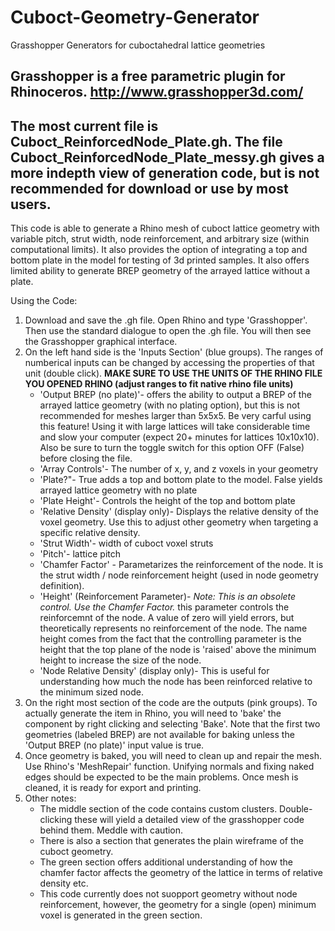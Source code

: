 # Cuboct-Geometry-Generator
Grasshopper Generators for cuboctahedral lattice geometries

Grasshopper is a free parametric plugin for Rhinoceros. http://www.grasshopper3d.com/
--------------
The most current file is Cuboct_ReinforcedNode_Plate.gh. 
The file Cuboct_ReinforcedNode_Plate_messy.gh gives a more indepth view of generation code, but is not recommended for download or use by most users. 
-----------------
This code is able to generate a Rhino mesh of cuboct lattice geometry with variable pitch, strut width, node reinforcement, and arbitrary size (within computational limits). It also provides the option of integrating a top and bottom plate in the model for testing of 3d printed samples. It also offers limited ability to generate BREP geometry of the arrayed lattice without a plate. 

Using the Code:

1. Download and save the .gh file. Open Rhino and type 'Grasshopper'. Then use the standard dialogue to open the .gh file. You will then see the Grasshopper graphical interface. 
2. On the left hand side is the 'Inputs Section' (blue groups). The ranges of numberical inputs can be changed by accessing the properties of that unit (double click). **MAKE SURE TO USE THE UNITS OF THE RHINO FILE YOU OPENED RHINO (adjust ranges to fit native rhino file units)**
    - 'Output BREP (no plate)'- offers the ability to output a BREP of the arrayed lattice geometry (with no plating option), but this is not recommended for meshes larger than 5x5x5. Be very carful using this feature! Using it with large lattices will take considerable time and slow your computer (expect 20+ minutes for lattices 10x10x10). Also be sure to turn the toggle switch for this option OFF (False) before closing the file.
    - 'Array Controls'- The number of x, y, and z voxels in your geometry
    - 'Plate?"- True adds a top and bottom plate to the model. False yields arrayed lattice geometry with no plate
    - 'Plate Height'- Controls the height of the top and bottom plate
    - 'Relative Density' (display only)- Displays the relative density of the voxel geometry. Use this  to adjust other geometry when targeting a specific relative density.
    - 'Strut Width'- width of cuboct voxel struts
    - 'Pitch'- lattice pitch
    - 'Chamfer Factor' - Parametarizes the reinforcement of the node. It is the strut width / node reinforcement height (used in node geometry definition). 
    - 'Height' (Reinforcement Parameter)- *Note: This is an obsolete control. Use the Chamfer Factor.* this parameter controls the reinforcemnt of the node. A value of zero will yield errors, but theoretically represents no reinforcement of the node. The name height comes from the fact that the controlling parameter is the height that the top plane of the node is 'raised' above the minimum height to increase the size of the node. 
    - 'Node Relative Density' (display only)- This is useful for understanding how much the node has been reinforced relative to the minimum sized node. 
3. On the right most section of the code are the outputs (pink groups). To actually generate the item in Rhino, you will need to 'bake' the component by right clicking and selecting 'Bake'. Note that the first two geometries (labeled BREP) are not available for baking unless the 'Output BREP (no plate)' input value is true. 
4. Once geometry is baked, you will need to clean up and repair the mesh. Use Rhino's 'MeshRepair' function. Unifying normals and fixing naked edges should be expected to be the main problems. Once mesh is cleaned, it is ready for export and printing.
5. Other notes:
   - The middle section of the code contains custom clusters. Double-clicking these will yield a detailed view of the grasshopper code behind them. Meddle with caution. 
   - There is also a section that generates the plain wireframe of the cuboct geometry. 
   - The green section offers additional understanding of how the chamfer factor affects the geometry of the lattice in terms of relative density etc. 
   - This code currently does not suopport geometry without node reinforcement, however, the geometry for a single (open) minimum voxel is generated in the green section. 


